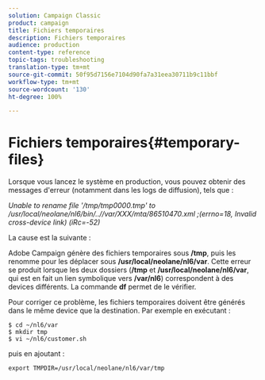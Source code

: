 ```yaml
---
solution: Campaign Classic
product: campaign
title: Fichiers temporaires
description: Fichiers temporaires
audience: production
content-type: reference
topic-tags: troubleshooting
translation-type: tm+mt
source-git-commit: 50f95d7156e7104d90fa7a31eea30711b9c11bbf
workflow-type: tm+mt
source-wordcount: '130'
ht-degree: 100%

---
```



# Fichiers temporaires{#temporary-files}

Lorsque vous lancez le système en production, vous pouvez obtenir des messages d&#39;erreur (notamment dans les logs de diffusion), tels que :

*Unable to rename file &#39;/tmp/tmp0000.tmp&#39; to /usr/local/neolane/nl6/bin/..//var/XXX/mta/86510470.xml ;(errno=18, Invalid cross-device link) (iRc=-52)*

La cause est la suivante :

Adobe Campaign génère des fichiers temporaires sous **/tmp**, puis les renomme pour les déplacer sous **/usr/local/neolane/nl6/var**. Cette erreur se produit lorsque les deux dossiers (**/tmp** et **/usr/local/neolane/nl6/var**, qui est en fait un lien symbolique vers **/var/nl6**) correspondent à des devices différents. La commande **df** permet de le vérifier.

Pour corriger ce problème, les fichiers temporaires doivent être générés dans le même device que la destination. Par exemple en exécutant :

```
$ cd ~/nl6/var
$ mkdir tmp
$ vi ~/nl6/customer.sh
```

puis en ajoutant :

```
export TMPDIR=/usr/local/neolane/nl6/var/tmp 
```

